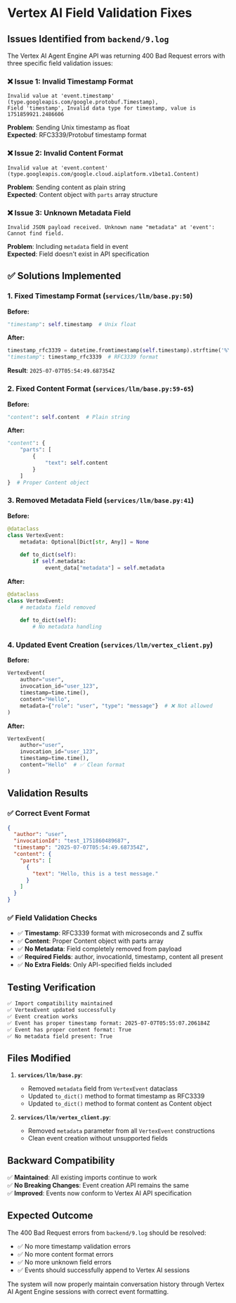 # Vertex AI Field Validation Fixes

## Issues Identified from `backend/9.log`

The Vertex AI Agent Engine API was returning 400 Bad Request errors with three specific field validation issues:

### ❌ **Issue 1: Invalid Timestamp Format**
```
Invalid value at 'event.timestamp' (type.googleapis.com/google.protobuf.Timestamp), 
Field 'timestamp', Invalid data type for timestamp, value is 1751859921.2486606
```

**Problem**: Sending Unix timestamp as float  
**Expected**: RFC3339/Protobuf timestamp format

### ❌ **Issue 2: Invalid Content Format**
```
Invalid value at 'event.content' (type.googleapis.com/google.cloud.aiplatform.v1beta1.Content)
```

**Problem**: Sending content as plain string  
**Expected**: Content object with `parts` array structure

### ❌ **Issue 3: Unknown Metadata Field**
```
Invalid JSON payload received. Unknown name "metadata" at 'event': Cannot find field.
```

**Problem**: Including `metadata` field in event  
**Expected**: Field doesn't exist in API specification

## ✅ **Solutions Implemented**

### **1. Fixed Timestamp Format** (`services/llm/base.py:50`)

**Before:**
```python
"timestamp": self.timestamp  # Unix float
```

**After:**
```python
timestamp_rfc3339 = datetime.fromtimestamp(self.timestamp).strftime('%Y-%m-%dT%H:%M:%S.%fZ')
"timestamp": timestamp_rfc3339  # RFC3339 format
```

**Result**: `2025-07-07T05:54:49.687354Z`

### **2. Fixed Content Format** (`services/llm/base.py:59-65`)

**Before:**
```python
"content": self.content  # Plain string
```

**After:**
```python
"content": {
    "parts": [
        {
            "text": self.content
        }
    ]
}  # Proper Content object
```

### **3. Removed Metadata Field** (`services/llm/base.py:41`)

**Before:**
```python
@dataclass
class VertexEvent:
    metadata: Optional[Dict[str, Any]] = None
    
    def to_dict(self):
        if self.metadata:
            event_data["metadata"] = self.metadata
```

**After:**
```python
@dataclass  
class VertexEvent:
    # metadata field removed
    
    def to_dict(self):
        # No metadata handling
```

### **4. Updated Event Creation** (`services/llm/vertex_client.py`)

**Before:**
```python
VertexEvent(
    author="user",
    invocation_id="user_123",
    timestamp=time.time(),
    content="Hello",
    metadata={"role": "user", "type": "message"}  # ❌ Not allowed
)
```

**After:**
```python
VertexEvent(
    author="user", 
    invocation_id="user_123",
    timestamp=time.time(),
    content="Hello"  # ✅ Clean format
)
```

## **Validation Results**

### ✅ **Correct Event Format**
```json
{
  "author": "user",
  "invocationId": "test_1751860489687", 
  "timestamp": "2025-07-07T05:54:49.687354Z",
  "content": {
    "parts": [
      {
        "text": "Hello, this is a test message."
      }
    ]
  }
}
```

### ✅ **Field Validation Checks**
- ✅ **Timestamp**: RFC3339 format with microseconds and Z suffix
- ✅ **Content**: Proper Content object with parts array
- ✅ **No Metadata**: Field completely removed from payload
- ✅ **Required Fields**: author, invocationId, timestamp, content all present
- ✅ **No Extra Fields**: Only API-specified fields included

## **Testing Verification**

```bash
✅ Import compatibility maintained
✅ VertexEvent updated successfully  
✅ Event creation works
✅ Event has proper timestamp format: 2025-07-07T05:55:07.206184Z
✅ Event has proper content format: True
✅ No metadata field present: True
```

## **Files Modified**

1. **`services/llm/base.py`**:
   - Removed `metadata` field from `VertexEvent` dataclass
   - Updated `to_dict()` method to format timestamp as RFC3339
   - Updated `to_dict()` method to format content as Content object

2. **`services/llm/vertex_client.py`**:
   - Removed `metadata` parameter from all `VertexEvent` constructions
   - Clean event creation without unsupported fields

## **Backward Compatibility**

✅ **Maintained**: All existing imports continue to work  
✅ **No Breaking Changes**: Event creation API remains the same  
✅ **Improved**: Events now conform to Vertex AI API specification

## **Expected Outcome**

The 400 Bad Request errors from `backend/9.log` should be resolved:
- ✅ No more timestamp validation errors
- ✅ No more content format errors  
- ✅ No more unknown field errors
- ✅ Events should successfully append to Vertex AI sessions

The system will now properly maintain conversation history through Vertex AI Agent Engine sessions with correct event formatting.
